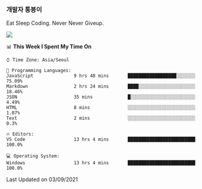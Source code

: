 ### 개발자 통붕이
Eat Sleep Coding.
Never Never Giveup.

<img src="https://github-readme-stats.vercel.app/api/top-langs/?username=tiaz0128&layout=compact" />

<br/>

<!--START_SECTION:waka-->
📊 **This Week I Spent My Time On** 

```text
⌚︎ Time Zone: Asia/Seoul

💬 Programming Languages: 
JavaScript               9 hrs 48 mins       ██████████████████░░░░░░░   75.09% 
Markdown                 2 hrs 24 mins       ████░░░░░░░░░░░░░░░░░░░░░   18.46% 
JSON                     35 mins             █░░░░░░░░░░░░░░░░░░░░░░░░   4.49% 
HTML                     8 mins              ░░░░░░░░░░░░░░░░░░░░░░░░░   1.07% 
Text                     2 mins              ░░░░░░░░░░░░░░░░░░░░░░░░░   0.3%

🔥 Editors: 
VS Code                  13 hrs 4 mins       █████████████████████████   100.0%

💻 Operating System: 
Windows                  13 hrs 4 mins       █████████████████████████   100.0%

```


 Last Updated on 03/09/2021
<!--END_SECTION:waka-->
